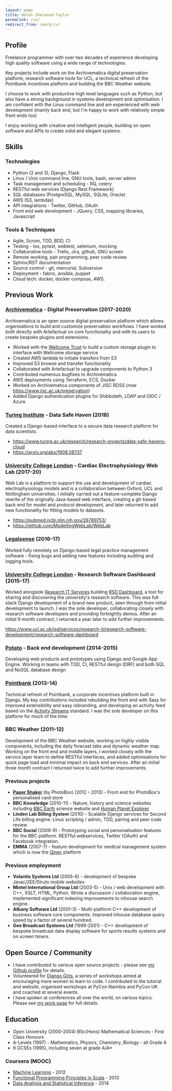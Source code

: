 ```yaml
---
layout: page
title: Helen Sherwood-Taylor
permalink: /cv/
redirect_from: /work/cv/
---
```

## Profile

Freelance programmer with over two decades of experience developing high quality software using a wide range of technologies.

Key projects include work on the Archivematica digital preservation platform, research software tools for UCL, a technical refresh of the Pointbank incentives platform and building the BBC Weather website.

I choose to work with productive high level languages such as Python, but also have a strong background in systems development and optimisation. I am confident with the Linux command line and am experienced with web development (mainly back end, but I'm happy to work with relatively simple front ends too)

I enjoy working with creative and intelligent people, building on open software and APIs to create solid and elegant systems.


## Skills

### Technologies
* Python (2 and 3), Django, Flask
* Linux / Unix command line, GNU tools, bash, server admin
* Task management and scheduling - RQ, celery
* RESTful web services (Django Rest Framework)
* SQL databases (PostgreSQL, MySQL, SQLite, Oracle)
* AWS (S3, lambdas)
* API integrations - Twitter, GitHub, OAuth
* Front end web development - JQuery, CSS, mapping libraries, Javascript

### Tools & Techniques
* Agile, Scrum, TDD, BDD, CI
* Testing - tox, pytest, webtest, selenium, mocking
* Collaborative tools - Trello, Jira, github, GNU screen
* Remote working, pair programming, peer code review
* Sphinx/RST documentation
* Source control - git, mercurial, Subversion
* Deployment - fabric, ansible, puppet
* Cloud tech: docker, docker compose, AWS.


## Previous Work

### [Archivematica](https://www.archivematica.org/) - Digital Preservation (2017-2020)

Archivematica is an open source digital preservation platform which allows organisations to build and customize preservation workflows. I have worked both directly with Artefactual on core functionality and with its users to create bespoke plugins and extensions.

* Worked with the [Wellcome Trust](https://wellcome.org/) to build a custom storage plugin to interface with Wellcome storage service
* Created AWS lambda to initiate transfers from S3
* Improved S3 browse and transfer functionality
* Collaborated with Artefactual to upgrade components to Python 3
* Contributed numerous bugfixes to Archivematica
* AWS deployments using Terraform, ECS, Docker
* Worked on Archivematica components of JISC RDSS (now <https://www.jisc.ac.uk/preservation>)
* Added Django authentication plugins for Shibboleth, LDAP and OIDC / Azure

### [Turing Institute](https://www.turing.ac.uk/) - Data Safe Haven (2018)

Created a Django-based interface to a secure data research platform for data scientists.
* <https://www.turing.ac.uk/research/research-projects/data-safe-havens-cloud>
* <https://arxiv.org/abs/1908.08737>


### [University College London](http://www.ucl.ac.uk/) - Cardiac Electrophysiology Web Lab (2017-20)
Web Lab is a platform to support the use and development of cardiac electrophysiology models and is a collaboration between Oxford, UCL and Nottingham universities. I initially carried out a feature-complete Django rewrite of the originally Java-based web interface, creating a git-based back end for model and protocol development, and later returned to add new functionality for fitting models to datasets.

* <https://pubmed.ncbi.nlm.nih.gov/26789753/>
* <https://github.com/ModellingWebLab/WebLab>


### [Legalsense](https://legalsense.nl/) (2016-17)

Worked fully remotely on Django-based legal practice management software - fixing bugs and adding new features including auditing and logging tools.


### [University College London](http://www.ucl.ac.uk/) - Research Software Dashboard (2015-17)

Worked alongside [Research IT Services](https://www.ucl.ac.uk/isd/services/research-it) building [RSD Dashboard](https://dashboard.rc.ucl.ac.uk), a tool for sharing and discovering the university's research software. This was full stack Django development of a brand new product, seen through from initial development to launch. I was the sole developer, collaborating closely with research software developers and providing fortnightly demos. After an initial 9 month contract, I returned a year later to add further improvements.

<https://www.ucl.ac.uk/isd/services/research-it/research-software-development/research-software-dashboard>


### [Potato](https://p.ota.to/) - Back end development (2014-2015)

Developing web products and prototypes using Django and Google App Engine. Working in teams with TDD, CI, RESTful design (DRF) and both SQL and NoSQL database design


### [Pointbank](http://pointbank.co.uk/) (2013-14)

Technical refresh of Pointbank, a corporate incentives platform built in Django. My key contributions included rebuilding the front end with Sass for improved extensibility and easy rebranding, and developing an activity feed based on the [Activity Streams](http://activitystrea.ms/) standard. I was the sole developer on this platform for much of the time.

### BBC Weather (2011-12)

Development of the BBC Weather website, working on highly visible components, including the daily forecast tabs and dynamic weather map. Working on the front end and middle layers, I worked closely with the service layer team to define RESTful interfaces, and added optimisations for quick page load and minimal impact on back end services. After an initial three month contract I returned twice to add further improvements


### Previous projects

* __[Paper Shaker](http://paper-shaker.com/)__ (by PhotoBox) (2012 – 2013) - Front end for PhotoBox's personalised card store
* __BBC Knowledge__ (2010-11) - Nature, history and science websites including [BBC Earth](http://www.bbc.co.uk/science/earth/) science website and [Human Planet Explorer](http://www.bbc.co.uk/nature/humanplanetexplorer)
* __Linden Lab Billing System__ (2010) - Scalable Django services for Second Life billing engine. Linux scripting / admin, TDD, pairing and peer code review.
* __BBC Social__ (2008-9) - Prototyping social and personalisation features for the BBC platform. RESTful webservices, Twitter (OAuth) and Facebook integration.
* __EMMA__ (2007-7) - feature development for medical management system which is now the [Qinec](http://www.qinec.com/) platform


### Previous employment

* __Volantis Systems Ltd__ (2005-6) - development of bespoke Java/J2EE/Struts mobile websites
* __Mintel International Group Ltd__ (2003-5) - Unix / web development with C++, XSLT, HTML, Python. Wrote a discussion / collaboration engine, implemented significant indexing improvements to inhouse search engine.
* __Albany Software Ltd__ (2001-3) - Multi-platform C++ development of business software core components. Improved inhouse database query speed by a factor of several hundred.
* __Gee Broadcast Systems Ltd__ (1999-2001) - C++ development of bespoke broadcast data display software for sports results systems and on screen timers.


## Open Source / Community

* I have contributed to various open source projects - please see [my Github profile](https://github.com/helenst) for details.
* Volunteered for [Django Girls](https://djangogirls.org), a series of workshops aimed at encouraging more women to learn to code. I contributed to the tutorial and website, organised workshops at PyCon Namibia and PyCon UK and coached at several events.
* I have spoken at conferences all over the world, on various topics. Please see [my work page](http://helen.st/work/) for full details.

 
## Education

* Open University (2000-2004) BSc(Hons) Mathematical Sciences - First Class Honours
* A-Levels (1997) - Mathematics, Physics, Chemistry, Biology - all Grade A
* 9 GCSEs (1995), including seven at grade A/A*

### Coursera (MOOC)

* [Machine Learning](https://www.coursera.org/course/ml) - 2012
* [Functional Programming Principles in Scala](https://www.coursera.org/course/progfun) - 2013
* [Data Analysis and Statistical Inference](https://www.coursera.org/course/statistics) - 2014
